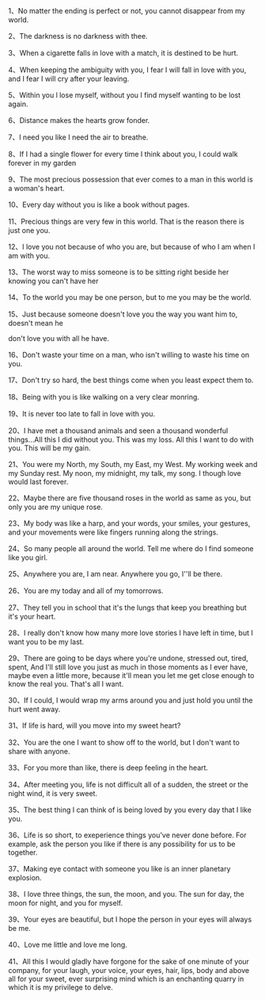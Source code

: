 1、No matter the ending is perfect or not, you cannot disappear from my world.

2、The darkness is no darkness with thee.

3、When a cigarette falls in love with a match, it is destined to be hurt.

4、When keeping the ambiguity with you, I fear I will fall in love with you, and I fear I will cry after your leaving.

5、Within you l lose myself, without you I find myself wanting to be lost again.

6、Distance makes the hearts grow fonder.

7、I need you like I need the air to breathe.

8、If I had a single flower for every time I think about you, I could walk forever in my garden

9、The most precious possession that ever comes to a man in this world is a woman's heart.

10、Every day without you is like a book without pages.

11、Precious things are very few in this world. That is the reason there is just one you.

12、I love you not because of who you are, but because of who I am when I am with you.

13、The worst way to miss someone is to be sitting right beside her knowing you can't have her

14、To the world you may be one person, but to me you may be the world.

15、Just because someone doesn't love you the way you want him to, doesn't mean he

don't love you with all he have.

16、Don't waste your time on a man, who isn't willing to waste his time on you.

17、Don't try so hard, the best things come when you least expect them to.

18、Being with you is like walking on a very clear monring.

19、It is never too late to fall in love with you.

20、I have met a thousand animals and seen a thousand wonderful things...All this I did without you. This was my loss. All this I want to do with you. This will be my gain.

21、You were my North, my South, my East, my West. My working week and my Sunday rest. My noon, my midnight, my talk, my song. I though love would last forever.

22、Maybe there are five thousand roses in the world as same as you, but only you are my unique rose.

23、My body was like a harp, and your words, your smiles, your gestures, and your movements were like fingers running along the strings.

24、So many people all around the world. Tell me where do I find someone like you girl.

25、Anywhere you are, I am near. Anywhere you go, I''ll be there.

26、You are my today and all of my tomorrows.

27、They tell you in school that it's the lungs that keep you breathing but it's your heart.

28、I really don't know how many more love stories I have left in time, but I want you to be my last.

29、There are going to be days where you're undone, stressed out, tired, spent, And I'll still love you just as much in those moments as I ever have, maybe even a little more, because it'll mean you let me get close enough to know the real you. That's all I want.

30、If I could, I would wrap my arms around you and just hold you until the hurt went away.

31、If life is hard, will you move into my sweet heart?

32、You are the one I want to show off to the world, but I don't want to share with anyone.

33、For you more than like, there is deep feeling in the heart.

34、After meeting you, life is not difficult all of a sudden, the street or the night wind, it is very sweet.

35、The best thing I can think of is being loved by you every day that I like you.

36、Life is so short, to exeperience things you've never done before. For example, ask the person you like if there is any possibility for us to be together.

37、Making eye contact with someone you like is an inner planetary explosion.

38、I love three things, the sun, the moon, and you. The sun for day, the moon for night, and you for myself.

39、Your eyes are beautiful, but I hope the person in your eyes will always be me.

40、Love me little and love me long.

41、All this I would gladly have forgone for the sake of one minute of your company, for your laugh, your voice, your eyes, hair, lips, body and above all for your sweet, ever surprising mind which is an enchanting quarry in which it is my privilege to delve.